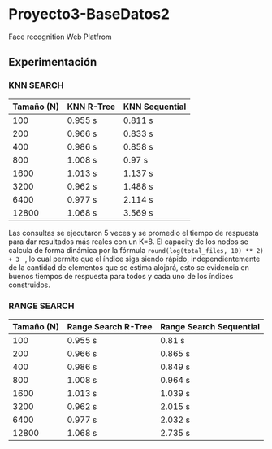 # Proyecto3-BaseDatos2
Face recognition Web Platfrom


## Experimentación


### KNN SEARCH

| Tamaño (N)  | KNN R-Tree | KNN Sequential      |
| --- | ----------- |   ---    |
| 100 | 0.955 s | 0.811 s       |
| 200      | 0.966 s       |  0.833 s     |
| 400   | 0.986 s        |   0.858 s    |
| 800   | 1.008 s        | 0.97 s      |
| 1600   | 1.013 s        |  1.137 s    |
| 3200   | 0.962  s      |  1.488 s    |
| 6400   | 0.977 s        |  2.114 s     |
| 12800   | 1.068 s        |  3.569 s     |

Las consultas se ejecutaron 5 veces y se promedio el tiempo de respuesta para dar resultados más reales con un K=8. El capacity de los nodos se calcula de forma dinámica por la fórmula ```round(log(total_files, 10) ** 2) + 3 ``` , lo cual permite que el índice siga siendo rápido, independientemente de la cantidad de elementos que se estima alojará, esto se evidencia en buenos tiempos de respuesta para todos y cada uno de los índices construidos.


### RANGE SEARCH

| Tamaño (N)  | Range Search R-Tree | Range Search Sequential      |
| --- | ----------- |   ---    |
| 100 | 0.955 s | 0.81 s |
| 200      | 0.966 s       |  0.865 s     |
| 400   | 0.986 s        |   0.849 s    |
| 800   | 1.008 s        | 0.964 s      |
| 1600   | 1.013 s        |  1.039 s    |
| 3200   | 0.962  s      |  2.015 s    |
| 6400   | 0.977 s        |  2.032 s     |
| 12800   | 1.068 s        |  2.735 s     |
